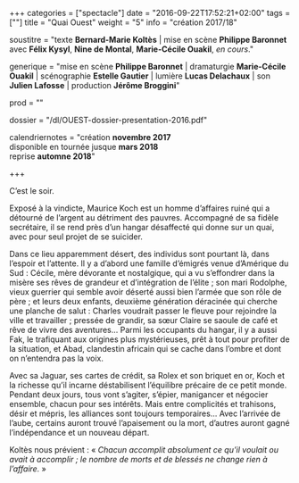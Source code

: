 +++
categories = ["spectacle"]
date = "2016-09-22T17:52:21+02:00"
tags = [""]
title = "Quai Ouest"
weight = "5"
info = "création 2017/18"

soustitre = "texte __Bernard-Marie Koltès__ | mise en scène __Philippe Baronnet__<br>avec __Félix Kysyl__, __Nine de Montal__, __Marie-Cécile Ouakil__, *en cours*."

generique = "mise en scène __Philippe Baronnet__ | dramaturgie __Marie-Cécile Ouakil__ | scénographie __Estelle Gautier__ | lumière __Lucas Delachaux__ | son __Julien Lafosse__ | production __Jérôme Broggini__"

prod = ""

dossier = "/dl/OUEST-dossier-presentation-2016.pdf"

calendriernotes = "création __novembre 2017__<br>disponible en tournée jusque __mars 2018__<br>reprise __automne 2018__"

+++

C’est le soir.

Exposé à la vindicte, Maurice Koch est un homme d’affaires ruiné qui a détourné de l’argent au détriment des pauvres. Accompagné de sa fidèle secrétaire, il se rend près d’un hangar désaffecté qui donne sur un quai, avec pour seul projet de se suicider.

Dans ce lieu apparemment désert, des individus sont pourtant là, dans l’espoir et l’attente. Il y a d’abord une famille d’émigrés venue d’Amérique du Sud : Cécile, mère dévorante et nostalgique, qui a vu s’effondrer dans la misère ses rêves de grandeur et d’intégration de l’élite ; son mari Rodolphe, vieux guerrier qui semble avoir déserté aussi bien l’armée que son rôle de père ; et leurs deux enfants, deuxième génération déracinée qui cherche une planche de salut : Charles voudrait passer le fleuve pour rejoindre la ville et travailler ; pressée de grandir, sa sœur Claire se saoule de café et rêve de vivre des aventures... Parmi les occupants du hangar, il y a aussi Fak, le trafiquant aux origines plus mystérieuses, prêt à tout pour profiter de la situation, et Abad, clandestin africain qui se cache dans l’ombre et dont on n’entendra pas la voix.

Avec sa Jaguar, ses cartes de crédit, sa Rolex et son briquet en or, Koch et la richesse qu’il incarne déstabilisent l’équilibre précaire de ce petit monde. Pendant deux jours, tous vont s’agiter, s’épier, manigancer et négocier ensemble, chacun pour ses intérêts. Mais entre complicités et trahisons, désir et mépris, les alliances sont toujours temporaires... Avec l’arrivée de l’aube, certains auront trouvé l’apaisement ou la mort, d’autres auront gagné l’indépendance et un nouveau départ.

Koltès nous prévient : « _Chacun accomplit absolument ce qu’il voulait ou avait à accomplir ; le nombre de morts et de blessés ne change rien à l’affaire._ »
